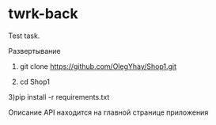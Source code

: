 # twrk-back
Test task.


Развертывание

1) git clone https://github.com/OlegYhay/Shop1.git

2) cd Shop1

3)pip install -r requirements.txt


Описание API находится на главной странице приложения
